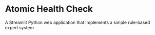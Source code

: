 # Atomic Health Check
 A Streamlit Python web application that implements a simple rule-based expert system
